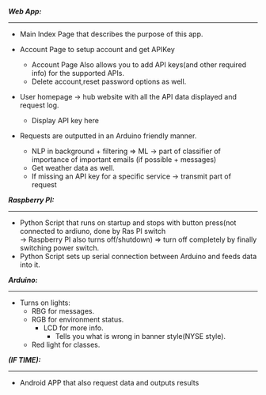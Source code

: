
***Web App:***
***
* Main Index Page that describes the purpose of this app.  
  
* Account Page to setup account and get APIKey  
    * Account Page Also allows you to add API keys(and other required info) for the supported APIs.  
    * Delete account,reset password options as well.  
  
* User homepage -> hub website with all the API data displayed and request log.  
    * Display API key here  
  
* Requests are outputted in an Arduino friendly manner.  
    * NLP in background + filtering => ML -> part of classifier of importance of important emails (if possible + messages)  
    * Get weather data as well.  
    * If missing an API key for a specific service -> transmit part of request  
  
***Raspberry PI:***
***  
  
* Python Script that runs on startup and stops with button press(not connected to ardiuno, done by Ras PI switch  
   -> Raspberry PI also turns off/shutdown) => turn off completely by finally switching power switch.  
* Python Script sets up serial connection between Arduino and feeds data into it.  
  
***Arduino:***  
 ***
* Turns on lights:  
    * RBG for messages.  
    * RGB for environment status.  
        * LCD for more info.  
            * Tells you what is wrong in banner style(NYSE style).  
    * Red light for classes.  
  
***(IF TIME):***  
  ***
* Android APP that also request data and outputs results
